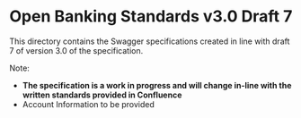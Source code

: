 Open Banking Standards v3.0 Draft 7
===

This directory contains the Swagger specifications created in line with draft 7 of version 3.0 of the specification.

Note:

* **The specification is a work in progress and will change in-line with the written standards provided in Confluence**
* Account Information to be provided

